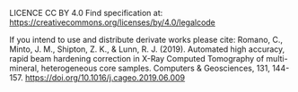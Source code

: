 LICENCE CC BY 4.0
Find specification at: https://creativecommons.org/licenses/by/4.0/legalcode

If you intend to use and distribute derivate works please cite:
Romano, C., Minto, J. M., Shipton, Z. K., & Lunn, R. J. (2019). Automated high accuracy, rapid beam hardening correction in X-Ray Computed Tomography of multi-mineral, heterogeneous core samples. Computers & Geosciences, 131, 144-157. https://doi.org/10.1016/j.cageo.2019.06.009
